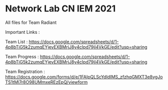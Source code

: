 # Network Lab CN IEM 2021
 All files for Team Radiant

Important Links :

Team List : https://docs.google.com/spreadsheets/d/1-4p8bTiG5k2zumqEYjevEXBMrjJ8y4cIpd79jl4VkGE/edit?usp=sharing<br>

Team Progress : https://docs.google.com/spreadsheets/d/1-4p8bTiG5k2zumqEYjevEXBMrjJ8y4cIpd79jl4VkGE/edit?usp=sharing<br>

Team Registration : https://docs.google.com/forms/d/e/1FAIpQLScYdldIMS_zfzhqGMXT3e8vgJoTS1tMl7r8O98UMmxeREzEpQ/viewform<br>
